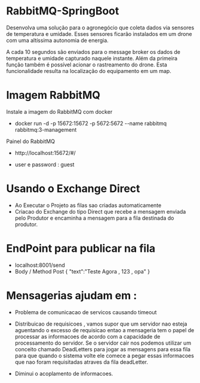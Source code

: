 # RabbitMQ-SpringBoot

Desenvolva uma solução para o agronegócio que coleta dados via sensores de temperatura
e umidade. Esses sensores ficarão instalados em um drone com uma altíssima autonomia
de energia.

A cada 10 segundos são enviados para o message broker os dados de temperatura e
umidade capturado naquele instante.
Além da primeira função também é possível acionar o rastreamento do drone. Esta
funcionalidade resulta na localização do equipamento em um map.


# Imagem RabbitMQ

Instale a imagem do RabbitMQ com docker
  - docker run -d -p 15672:15672 -p 5672:5672 --name rabbitmq rabbitmq:3-management
 
Painel do RabbitMQ
  - http://localhost:15672/#/
  
  - user e password : guest
 
# Usando o Exchange Direct 

- Ao Executar o Projeto as filas sao criadas automaticamente
- Criacao do Exchange do tipo Direct que recebe a mensagem enviada pelo Produtor e encaminha a mensagem para a fila destinada do produtor.

# EndPoint para publicar na fila

- localhost:8001/send
- Body / Method Post
  {
	  "text":"Teste Agora , 123 , opa"
  }


# Mensagerias ajudam em :

 - Problema de comunicacao de servicos causando timeout
 
 - Distribuicao de requisicoes , vamos supor que um servidor nao esteja aguentando o excesso de requisicao entao a mensageria
    tem o papel de processar as informacoes de acordo com a capacidade de processamento do servidor. Se o servidor cair nos podemos utilizar um conceito chamado
    DeadLetters para jogar as mensagens para essa fila para que quando o sistema volte ele comece a pegar essas informacoes que nao foram requisitadas atraves da       fila deadLetter.
 
 - Diminui o acoplamento de informacoes.

